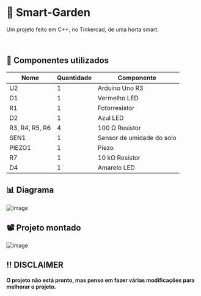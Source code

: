 # 🏡 Smart-Garden
Um projeto feito em C++, no Tinkercad, de uma horta smart.

<br>

## 🔌 Componentes utilizados

| Nome           | Quantidade | Componente                 |
|----------------|------------|----------------------------|
| U2             | 1          |  Arduino Uno R3            |
| D1             | 1          | Vermelho LED               |
| R1             | 1          |  Fotorresistor             |
| D2             | 1          | Azul LED                   |
| R3, R4, R5, R6 | 4          | 100 Ω Resistor             |
| SEN1           | 1          |  Sensor de umidade do solo |
| PIEZO1         | 1          |  Piezo                     |
| R7             | 1          | 10 kΩ Resistor             |
| D4             | 1          | Amarelo LED                |

## 📊 Diagrama

![image](https://github.com/user-attachments/assets/98b46db7-ccbd-4e4c-9ac0-b1b226e8b3af)

## 📽️ Projeto montado

![image](https://github.com/user-attachments/assets/0993d5c3-a361-4c1d-9c47-0d3570477e89)

## ‼️ DISCLAIMER

#### O projeto não está pronto, mas penso em fazer várias modificações para melhorar o projeto.

